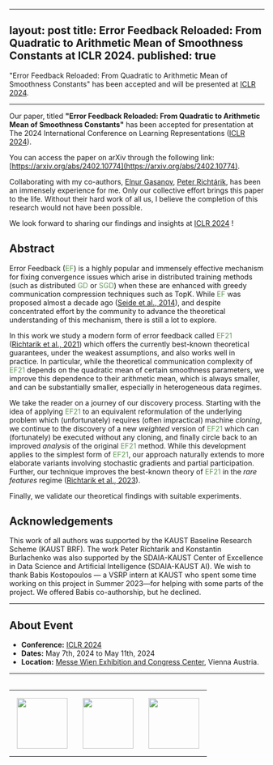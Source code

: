
---
layout: post
title: Error Feedback Reloaded: From Quadratic to Arithmetic Mean of Smoothness Constants at ICLR 2024.
published: true
---

"Error Feedback Reloaded: From Quadratic to Arithmetic Mean of Smoothness Constants" has been accepted and will be presented at [ICLR 2024](https://iclr.cc/).

---

Our paper, titled **"Error Feedback Reloaded: From Quadratic to Arithmetic Mean of Smoothness Constants"** has been accepted for presentation at The 2024 International Conference on Learning Representations ([ICLR 2024](https://iclr.cc/Conferences/2024/Dates)).

You can access the paper on arXiv through the following link: [https://arxiv.org/abs/2402.10774](https://arxiv.org/abs/2402.10774).

Collaborating with my co-authors, [Elnur Gasanov](https://elnurgasanov.com/), [Peter Richtárik](https://richtarik.org/), has been an immensely experience for me.
Only our collective effort brings this paper to the life. Without their hard work of all us, I believe the completion of this research would not have been possible.

We look forward to sharing our findings and insights at [ICLR 2024](https://iclr.cc/) !

## Abstract

Error Feedback (<span style="color:rgb(99,153,89)">EF</span>) is a highly popular and immensely effective mechanism for fixing convergence issues which arise in distributed training 
methods (such as distributed <span style="color:rgb(99,153,89)">GD</span> or <span style="color:rgb(99,153,89)">SGD</span>) when these are enhanced with greedy communication compression techniques such as TopK. 
While <span style="color:rgb(99,153,89)">EF</span> was proposed almost a decade ago ([Seide et al., 2014](https://www.microsoft.com/en-us/research/wp-content/uploads/2016/02/IS140694.pdf)), and despite concentrated effort by the community to advance the theoretical 
understanding of this mechanism, there is still a lot to explore. 

In this work we study a modern form of error feedback called <span style="color:rgb(99,153,89)">EF21</span> ([Richtarik et al., 2021](https://proceedings.neurips.cc/paper/2021/file/231141b34c82aa95e48810a9d1b33a79-Paper.pdf)) which offers the currently best-known theoretical guarantees, 
under the weakest assumptions, and also works well in practice. In particular, while the theoretical communication complexity of <span style="color:rgb(99,153,89)">EF21</span> depends on the 
quadratic mean of certain smoothness parameters, we improve this dependence to their arithmetic mean, which is always smaller, and can be substantially 
smaller, especially in heterogeneous data regimes. 

We take the reader on a journey of our discovery process. Starting with the idea of applying <span style="color:rgb(99,153,89)">EF21</span> to an equivalent reformulation of the underlying problem
which (unfortunately) requires (often impractical) machine *cloning*, we continue to the discovery of a new *weighted* version of <span style="color:rgb(99,153,89)">EF21</span> 
which can (fortunately) be executed without any cloning, and finally circle back to an improved *analysis* of the original <span style="color:rgb(99,153,89)">EF21</span> method. 
While this development applies to the simplest form of <span style="color:rgb(99,153,89)">EF21</span>, our approach naturally extends to more elaborate variants involving stochastic gradients and 
partial participation. Further, our technique improves the best-known theory of <span style="color:rgb(99,153,89)">EF21</span> in the *rare features* regime ([Richtarik et al., 2023](https://arxiv.org/abs/2305.15264)).

Finally, we validate our theoretical findings with suitable experiments.

## Acknowledgements

This work of all authors was supported by the KAUST Baseline Research Scheme (KAUST BRF). The work Peter Richtarik and Konstantin Burlachenko was also supported by the SDAIA-KAUST Center of Excellence in Data Science and Artificial Intelligence (SDAIA-KAUST AI). We wish to thank Babis Kostopoulos — a VSRP intern at KAUST who spent some time working on this project in Summer 2023—for helping with some parts of the project. We offered Babis co-authorship, but he declined.

---

## About Event

* **Conference:** [ICLR 2024](https://iclr.cc/)
* **Dates:** May 7th, 2024 to May 11th, 2024
* **Location:** [Messe Wien Exhibition and Congress Center](https://www.messecongress.at/lage/?lang=en), Vienna Austria.

---

<table style="text-align:center;">
<tr>
<table>
<tr>
<td style="padding: 15px"> <img height="100px" src="https://burlachenkok.github.io/materials/KAUST-logo.svg"/> </td>
<td style="padding: 15px"> <img height="100px" src="https://burlachenkok.github.io/materials/SDAIA-Logo-2.svg"/> </td>
<td style="padding: 15px"> <img height="100px" src="https://burlachenkok.github.io/materials/ICLR_Logo.svg"/> </td>
</tr>
</table>
